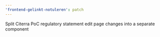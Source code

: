 ```yaml
---
'frontend-gelinkt-notuleren': patch
---
```


Split Citerra PoC regulatory statement edit page changes into a separate component

